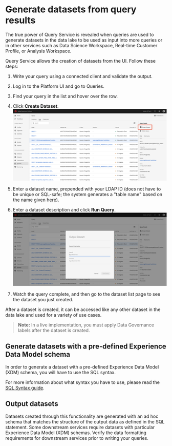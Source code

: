 # Generate datasets from query results

The true power of Query Service is revealed when queries are used to generate datasets in the data lake to be used as input into more queries or in other services such as Data Science Workspace, Real-time Customer Profile, or Analysis Workspace. 

Query Service allows the creation of datasets from the UI. Follow these steps:

1. Write your query using a connected client and validate the output.
2. Log in to the Platform UI and go to Queries.
3. Find your query in the list and hover over the row.
4. Click **Create Dataset**. ![Image](../images/queries/create-datasets/click-create-dataset.png)

5. Enter a dataset name, prepended with your LDAP ID (does not have to be unique or SQL-safe; the system generates a "table name" based on the name given here).
6. Enter a dataset description and click **Run Query**.![Image](../images/queries/create-datasets/run-query.png)

7. Watch the query complete, and then go to the dataset list page to see the dataset you just created. 

After a dataset is created, it can be accessed like any other dataset in the data lake and used for a variety of use cases. 

> **Note:** In a live implementation, you must apply Data Governance labels after the dataset is created. 

## Generate datasets with a pre-defined Experience Data Model schema

In order to generate a dataset with a pre-defined Experience Data Model (XDM) schema, you will have to use the SQL syntax.

For more information about what syntax you have to use, please read the [SQL Syntax guide][sql-syntax-guide].

## Output datasets

Datasets created through this functionality are generated with an ad hoc schema that matches the structure of the output data as defined in the SQL statement. Some downstream services require datasets with particular Experience Data Model (XDM) schemas. Verify the data formatting requirements for downstream services prior to writing your queries. 

[sql-syntax-guide]: ../sql/syntax.md#create-table-as-select